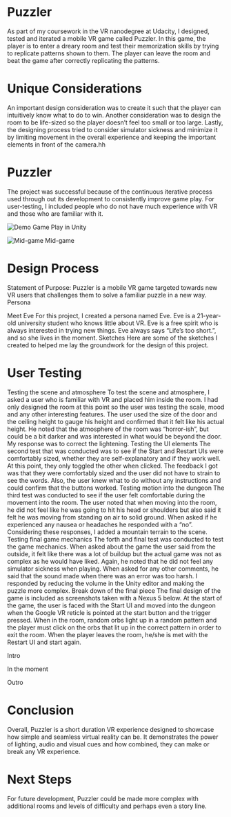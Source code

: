 # Puzzler
As part of my coursework in the VR nanodegree at Udacity, I designed, tested and iterated a mobile VR game called Puzzler. In this game, the player is to enter a dreary room and test their memorization skills by trying to replicate patterns shown to them. The player can leave the room and beat the game after correctly replicating the patterns.

# Unique Considerations
An important design consideration was to create it such that the player can intuitively know what to do to win. Another consideration was to design the room to be life-sized so the player doesn’t feel too small or too large. Lastly, the designing process tried to consider simulator sickness and minimize it by limiting movement in the overall experience and keeping the important elements in front of the camera.hh

# Puzzler
The project was successful because of the continuous iterative process used through out its development to consistently improve game play. For user-testing, I included people who do not have much experience with VR and those who are familiar with it.

![Demo](https://cloud.githubusercontent.com/assets/18746993/22241317/ddd5c282-e1ec-11e6-973b-f1a55703ad95.gif)
Game Play in Unity

![Mid-game](https://cloud.githubusercontent.com/assets/18746993/22240951/4d754b1e-e1eb-11e6-92da-0a9bd42ec502.png)
Mid-game

# Design Process
Statement of Purpose: Puzzler is a mobile VR game targeted towards new VR users that challenges them to solve a familiar puzzle in a new way.
Persona

Meet Eve
For this project, I created a persona named Eve. Eve is a 21-year-old university student who knows little about VR. Eve is a free spirit who is always interested in trying new things. Eve always says “Life’s too short.”, and so she lives in the moment.
Sketches
Here are some of the sketches I created to helped me lay the groundwork for the design of this project.


# User Testing
Testing the scene and atmosphere
To test the scene and atmosphere, I asked a user who is familiar with VR and placed him inside the room. I had only designed the room at this point so the user was testing the scale, mood and any other interesting features. The user used the size of the door and the ceiling height to gauge his height and confirmed that it felt like his actual height. He noted that the atmosphere of the room was “horror-ish”, but could be a bit darker and was interested in what would be beyond the door. My response was to correct the lightening.
Testing the UI elements
The second test that was conducted was to see if the Start and Restart UIs were comfortably sized, whether they are self-explanatory and if they work well. At this point, they only toggled the other when clicked. The feedback I got was that they were comfortably sized and the user did not have to strain to see the words. Also, the user knew what to do without any instructions and could confirm that the buttons worked.
Testing motion into the dungeon
The third test was conducted to see if the user felt comfortable during the movement into the room. The user noted that when moving into the room, he did not feel like he was going to hit his head or shoulders but also said it felt he was moving from standing on air to solid ground. When asked if he experienced any nausea or headaches he responded with a “no”. Considering these responses, I added a mountain terrain to the scene.
Testing final game mechanics
The forth and final test was conducted to test the game mechanics. When asked about the game the user said from the outside, it felt like there was a lot of buildup but the actual game was not as complex as he would have liked. Again, he noted that he did not feel any simulator sickness when playing. When asked for any other comments, he said that the sound made when there was an error was too harsh. I responded by reducing the volume in the Unity editor and making the puzzle more complex.
Break down of the final piece
The final design of the game is included as screenshots taken with a Nexus 5 below. At the start of the game, the user is faced with the Start UI and moved into the dungeon when the Google VR reticle is pointed at the start button and the trigger pressed. When in the room, random orbs light up in a random pattern and the player must click on the orbs that lit up in the correct pattern in order to exit the room. When the player leaves the room, he/she is met with the Restart UI and start again.

Intro

In the moment

Outro

# Conclusion
Overall, Puzzler is a short duration VR experience designed to showcase how simple and seamless virtual reality can be. It demonstrates the power of lighting, audio and visual cues and how combined, they can make or break any VR experience.

# Next Steps
For future development, Puzzler could be made more complex with additional rooms and levels of difficulty and perhaps even a story line.
